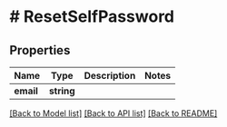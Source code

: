 # # ResetSelfPassword

## Properties

Name | Type | Description | Notes
------------ | ------------- | ------------- | -------------
**email** | **string** |  | 

[[Back to Model list]](../../README.md#documentation-for-models) [[Back to API list]](../../README.md#documentation-for-api-endpoints) [[Back to README]](../../README.md)


